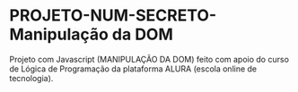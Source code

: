 # PROJETO-NUM-SECRETO- Manipulação da DOM
Projeto com Javascript (MANIPULAÇÃO DA DOM) feito com apoio do curso de Lógica de Programação da plataforma ALURA (escola online de tecnologia).
